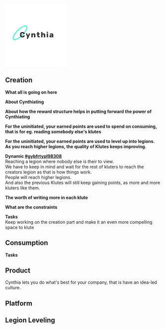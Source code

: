 <img src="/assets/pictures/CynthiaLogo.png" alt="Logo for Cynthia" width="200"/>

## Creation

**What all is going on here**<br>

**About Cynthiating**<br>


**About how the reward structure helps in putting forward the power of Cynthiating**<br>


**For the uninitiated, your earned points are used to spend on consuming, that is for eg. reading somebody else's klutes**<br>

**For the uninitiated, your earned points are used to level up into legions. As you reach higher legions, the quality of Klutes keeps improving.**<br>

**Dynamic [#gybfrtypl98308](https://github.com/ironbunny-ib/OverTimeGithub/blob/master/Dynamics.md)**<br>
Reaching a legion where nobody else is their to view.<br>
We have to keep in mind and wait for the rest of kluters to reach the creators legion as that is how things work.<br>
People will reach higher legions.<br>
And also the previous Klutes will still keep gaining points, as more and more kluters like them.<br>

**The worth of writing more in each klute**<br>

**What are the constraints**<br>


**Tasks**<br>
Keep working on the creation part and make it an even more compelling space to klute 

## Consumption


**Tasks**<br>

## Product
Cynthia lets you do what's best for your company, that is have an idea-led culture.
## Platform
## Legion Leveling
